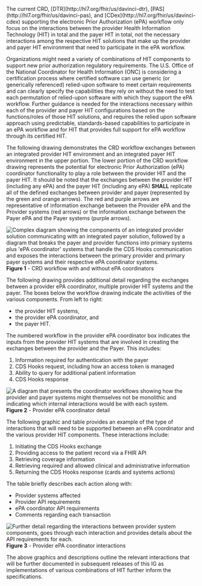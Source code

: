 <div class="new-content" markdown="1">
The current CRD, [DTR](http://hl7.org/fhir/us/davinci-dtr), [PAS](http://hl7.org/fhir/us/davinci-pas), and [CDex](http://hl7.org/fhir/us/davinci-cdex) supporting the electronic Prior Authorization (ePA) workflow only focus on the interactions between the provider Health Information Technology (HIT) in total and the payer HIT in total, not the necessary interactions among the respective HIT solutions that make up the provider and payer HIT environment that need to participate in the ePA workflow.

Organizations might need a variety of combinations of HIT components to support new prior authorization regulatory requirements. The U.S. Office of the National Coordinator for Health Information (ONC) is considering a certification process where certified software can use generic (or generically referenced) relied-upon software to meet certain requirements and can clearly specify the capabilities they rely on without the need to test each permutation of relied-upon software with which they support the ePA workflow. Further guidance is needed for the interactions necessary within each of the provider and payer HIT configurations based on the functions/roles of those HIT solutions, and requires the relied upon software approach using predictable, standards-based capabilities to participate in an ePA workflow and for HIT that provides full support for ePA workflow through its certified HIT.

The following drawing demonstrates the CRD workflow exchanges between an integrated provider HIT environment and an integrated payer HIT environment in the upper portion. The lower portion of the CRD workflow drawing represents the potential for electronic Prior Authorization (ePA) coordinator functionality to play a role between the provider HIT and the payer HIT. It should be noted that the exchanges between the provider HIT (including any ePA) and the payer HIT (including any ePA) **SHALL** replicate all of the defined exchanges between provider and payer (represented by the green and orange arrows). The red and purple arrows are representative of information exchange between the Provider ePA and the Provider systems (red arrows) or the information exchange between the Payer ePA and the Payer systems (purple arrows).

<div>
	<img src="epA-workflow.png" alt="Complex diagram showing the components of an integrated provider solution communicating with an integrated payer solution, followed by a diagram that breaks the payer and provider functions into primary systems plus 'ePA coordinator' systems that handle the CDS Hooks communication and exposes the interactions between the primary provider and primary payer systems and their respective ePA coordinator systems."/>
	<b>Figure 1</b> - CRD workflow with and without ePA coordinators
</div>


The following drawing provides additional detail regarding the exchanges between a provider ePA coordinator, multiple provider HIT systems and the payer. The boxes below the workflow drawing indicate the activities of the various components. From left to right: 

* the provider HIT systems,
* the provider ePA coordinator, and
* the payer HIT.

The numbered workflow in the provider ePA coordinator box indicates the inputs from the provider HIT systems that are involved in creating the exchanges between the provider and the Payer. This includes:

1. Information required for authentication with the payer
2. CDS Hooks request, including how an access token is managed
3. Ability to query for additional patient information
4. CDS Hooks response

<div>
  <img src="ePA-coord-detail.png" alt="A diagram that presents the coordinator workflows showing how the provider and payer systems might themselves not be monolithic and indicating which internal interactions would be with each system."/>
  <b>Figure 2</b> - Provider ePA coordinator detail
</div>

The following graphic and table provides an example of the type of interactions that will need to be supported between an ePA coordinator and the various provider HIT components. These interactions include:

1. Initiating the CDS Hooks exchange
2. Providing access to the patient record via a FHIR API
3. Retrieving coverage information
4. Retrieving required and allowed clinical and administrative information
5. Returning the CDS Hooks response (cards and systems actions)

The table briefly describes each action along with:

* Provider systems affected
* Provider API requirements
* ePA coordinator API requirements
* Comments regarding each transaction

<div>
  <img src="ePA-coord-interactions.png" alt="Further detail regarding the interactions between provider system components, goes through each interaction and provides details about the API requirements for each."/>
  <b>Figure 3</b> - Provider ePA coordinator interactions
</div>

The above graphics and descriptions outline the relevant interactions that will be further documented in subsequent releases of this IG as implementations of various combinations of HIT further inform the specifications.
</div>